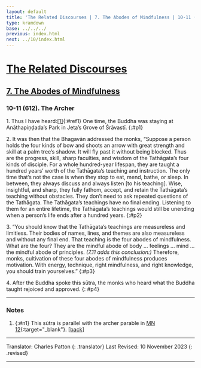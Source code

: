 ```yaml
---
layout: default
title: 'The Related Discourses | 7. The Abodes of Mindfulness | 10-11 (612). The Archer'
type: kramdown
base: ../../../
previous: index.html
next: ../10/index.html
---
```


# [The Related Discourses](../index.html)
## [7. The Abodes of Mindfulness](index.html)
### 10-11 (612). The Archer



1\. Thus I have heard:[\[1\]](#n1){:#ref1} One time, the Buddha was staying at Anāthapiṇḍada’s Park in Jeta’s Grove of Śrāvastī.
{:#p1}

2\. It was then that the Bhagavān addressed the monks, “Suppose a person holds the four kinds of bow and shoots an arrow with great strength and skill at a palm tree’s shadow. It will fly past it without being blocked. Thus are the progress, skill, sharp faculties, and wisdom of the Tathāgata’s four kinds of disciple. For a whole hundred-year lifespan, they are taught a hundred years’ worth of the Tathāgata’s teaching and instruction. The only time that’s not the case is when they stop to eat, mend, bathe, or sleep. In between, they always discuss and always listen [to his teaching]. Wise, insightful, and sharp, they fully fathom, accept, and retain the Tathāgata’s teaching without obstacles. They don’t need to ask repeated questions of the Tathāgata. The Tathāgata’s teachings have no final ending. Listening to them for an entire lifetime, the Tathāgata’s teachings would still be unending when a person’s life ends after a hundred years.
{:#p2}

3\. “You should know that the Tathāgata’s teachings are measureless and limitless. Their bodies of names, lines, and themes are also measureless and without any final end. That teaching is the four abodes of mindfulness. What are the four? They are the mindful abode of body … feelings … mind … the mindful abode of principles. <em>(7.11 adds this conclusion:)</em> Therefore, monks, cultivation of these four abodes of mindfulness produces motivation. With energy, technique, right mindfulness, and right knowledge, you should train yourselves.”
{:#p3}

4\. After the Buddha spoke this sūtra, the monks who heard what the Buddha taught rejoiced and approved.
{: #p4}

---

### Notes

1. {:#n1} This sūtra is parallel with the archer parable in [MN 12](https://suttacentral.net/mn12){:target="_blank"}. [\[back\]](#ref1)

---

Translator: Charles Patton
{: .translator}
Last Revised: 10 November 2023
{: .revised}

---